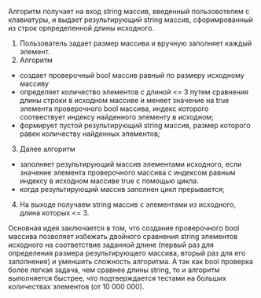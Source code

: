 Алгоритм получает на вход string массив, введенный пользовотелем с клавиатуры, и выдает результирующий string массив, сфоримрованный из строк орпределенной длины исходного.  

1. Пользователь задает размер массива и вручную заполняет каждый элемент.
2.  Алгоритм 
- создает проверочный bool массив равный по размеру исходному массиву
- определяет количество элементов с длиной <= 3 путем сравнения длины строки в исходном массиве и меняет значение на true элемента проверочного bool массива, индекс которого соотвествует индексу найденного элементу в исходном;
- формирует пустой результирующий string массив, размер которого равен количеству найденных элементов; 
3. Далее алгоритм
- заполняет результирующий массив элементами исходного, если значение элемента  проверочного массива с индексом равным индексу в исходном массиве true с помощью цикла.
- когда результирующий массив заполнен цикл прерывается;
4. На выходе получаем string массив с элементами из исходного, длина которых <= 3.

Основная идея заключается в том, что создание проверочного bool массива позволяет избежать двойного сравнения string элементов исходного на соответствие заданной длине (первый раз для определения размера результирующего массива, вторый раз для его заполнения) и уменшить сложность алгоритма. А так как bool проверка более легкая задача, чем сравнее длины string, то и алгоритм выполняется быстрее, что подтверждается тестами на больших количествах элементов (от 10 000 000).

